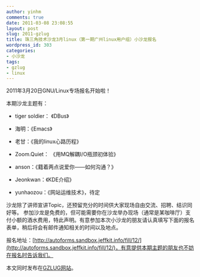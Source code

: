 ```yaml
---
author: yinhm
comments: true
date: 2011-03-08 23:08:55
layout: post
slug: 2011-gzlug
title: 珠三角技术沙龙3月linux（第一期广州linux用户组）小沙龙报名
wordpress_id: 303
categories:
- 小沙龙
tags:
- gzlug
- linux
---
```


2011年3月20日GNU/Linux专场报名开始啦！

本期沙龙主题有：



	
  * tiger soldier： 《DBus》

	
  * 海明：《Emacs》

	
  * 老甘：《我的linux心路历程》

	
  * Zoom.Quiet： 《用MQ解耦I/O瓶颈初体验》

	
  * anson：《籍着两点说爱你——如何沟通？》

	
  * Jeonkwan：《KDE介绍》

	
  * yunhaozou：《网站运维技术》，待定






沙龙除了讲师宣讲Topic，还预留充分的时间供大家现场自由交流、招聘、结识同好等。  参加沙龙是免费的，但可能需要你在沙龙举办现场（通常是某咖啡厅）支付小额的酒水费用，特此声明。有意参加本次小沙龙的朋友请认真填写下面的报名表单，稍后将会有邮件通知相关的时间以及地点。  







报名地址：[http://autoforms.sandbox.jeffkit.info/fill/12/](http://autoforms.sandbox.jeffkit.info/fill/12/)，有意提供本期主题的朋友也不妨在报名时告诉我们。







本文同时发布在[GZLUG网站](http://www.gzlug.org/?p=28)。
